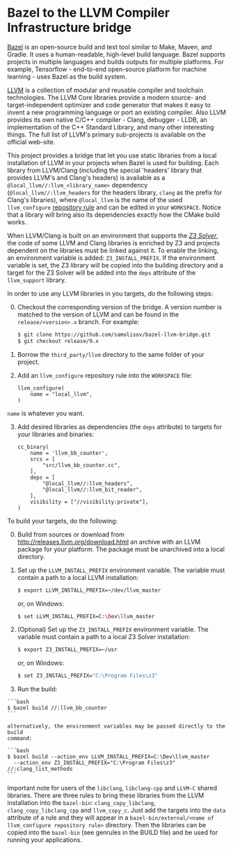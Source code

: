 # Bazel to the LLVM Compiler Infrastructure bridge

[Bazel](https://docs.bazel.build/versions/master/bazel-overview.html) is an open-source
build and test tool similar to Make, Maven, and Gradle. It uses a human-readable,
high-level build language. Bazel supports projects in multiple languages and builds outputs
for multiple platforms. For example, Tensorflow - end-to-end open-source platform for
machine learning - uses Bazel as the build system.

[LLVM](https://llvm.org/) is a collection of modular and reusable compiler and toolchain
technologies. The LLVM Core libraries provide a modern source- and target-independent
optimizer and code generator that makes it easy to invent a new programming language or
port an existing compiler. Also LLVM provides its own native C/C++ compiler - Clang,
debugger - LLDB, an implementation of the C++ Standard Library, and many other interesting
things. The full list of LLVM's primary sub-projects is available on the official web-site.

This project provides a bridge that let you use static libraries from a local installation
of LLVM in your projects when Bazel is used for building. Each library from LLVM/Clang
(including the special 'headers' library that provides LLVM's and Clang's headers)
is available as a `@local_llvm//:llvm_<library_name>` dependency (`@local_llvm//:llvm_headers`
for the headers library, `clang` as the prefix for Clang's libraries), where `@local_llvm`
is the name of the used `llvm_configure`
[repository rule](https://docs.bazel.build/versions/master/skylark/repository_rules.html)
and can be edited in your `WORKSPACE`. Notice that a library will bring also its dependencies
exactly how the CMake build works.

When LLVM/Clang is built on an environment that supports the
[*Z3 Solver*](https://github.com/Z3Prover/z3), the code of some LLVM and Clang libraries
is enriched by Z3 and projects dependent on the libraries must be linked against it.
To enable the linking, an environment variable is added: `Z3_INSTALL_PREFIX`.
If the environment variable is set, the Z3 library will be copied into the building
directory and a target for the Z3 Solver will be added into the `deps` attribute of the
`llvm_support` library.

In order to use any LLVM libraries in you targets, do the following steps:

 0. Checkout the corresponding version of the bridge. A version number
    is matched to the version of LLVM and can be found in the `release/<version>.x`
    branch. For example:

    ```bash
    $ git clone https://github.com/samolisov/bazel-llvm-bridge.git
    $ git checkout release/9.x
    ```

 1. Borrow the `third_party/llvm` directory to the same folder of
    your project.

 2. Add an `llvm_configure` repository rule into the `WORKSPACE` file:

    ```bzl
    llvm_configure(
        name = "local_llvm",
    )
    ```

 `name` is whatever you want.

 3. Add desired libraries as dependencies (the `deps` attribute) to targets for
    your libraries and binaries:

    ```bzl
    cc_binary(
        name = 'llvm_bb_counter',
        srcs = [
            "src/llvm_bb_counter.cc",
        ],
        deps = [
            "@local_llvm//:llvm_headers",
            "@local_llvm//:llvm_bit_reader",
        ],
        visibility = ["//visibility:private"],
    )
    ```

To build your targets, do the following:

 0. Build from sources or download from http://releases.llvm.org/download.html an
    archive with an LLVM package for your platform. The package must be unarchived
    into a local directory.

 1. Set up the `LLVM_INSTALL_PREFIX` environment variable. The variable must
    contain a path to a local LLVM installation:

    ```bash
    $ export LLVM_INSTALL_PREFIX=~/dev/llvm_master
    ```

    or, on Windows:

    ```bash
    $ set LLVM_INSTALL_PREFIX=C:\Dev\llvm_master
    ```

 2. (Optional) Set up the `Z3_INSTALL_PREFIX` environment variable. The variable must
    contain a path to a local Z3 Solver installation:

    ```bash
    $ export Z3_INSTALL_PREFIX=~/usr
    ```

    or, on Windows:

    ```bash
    $ set Z3_INSTALL_PREFIX="C:\Program Files\z3"
    ```

  3. Run the build:

    ```bash
    $ bazel build //:llvm_bb_counter
    ```

    alternatively, the environment variables may be passed directly to the build
    command:

    ```bash
    $ bazel build --action_env LLVM_INSTALL_PREFIX=C:\Dev\llvm_master
      --action_env Z3_INSTALL_PREFIX="C:\Program Files\z3" //:clang_list_methods
    ```

Important note for users of the `libclang`, `libclang-cpp` and `LLVM-C` shared
libraries. There are three rules to bring these libraries from the LLVM
installation into the `bazel-bin`: `clang_copy_libclang`, `clang_copy_libclang_cpp`
and `llvm_copy_c`. Just add the targets into the `data` attribute of a rule and
they will appear in a `bazel-bin/external/<name of llvm_configure repository rule>`
directory. Then the libraries can be copied into the `bazel-bin` (see genrules
in the BUILD file) and be used for running your applications.
